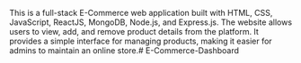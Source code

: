 This is a full-stack E-Commerce web application built with HTML, CSS, JavaScript, ReactJS, MongoDB, Node.js, and Express.js. The website allows users to view, add, and remove product details from the platform. It provides a simple interface for managing products, making it easier for admins to maintain an online store.# E-Commerce-Dashboard
